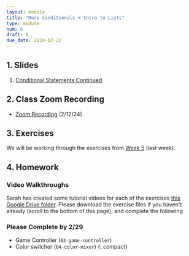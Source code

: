 ```yaml
---
layout: module
title: "More Conditionals + Intro to Lists"
type: module
num: 6
draft: 0
due_date: 2024-02-22
---
```



## 1. Slides
1. <a href="https://docs.google.com/presentation/d/16UipOR5RaUkQjZGT-PQSDPdZXDoiZlK7DqE1LLTEkHE/edit?usp=sharing" target="_blank">Conditional Statements Continued</a>

## 2. Class Zoom Recording
* <a href="https://northwestern.zoom.us/rec/share/6CMGCBzUgCDObKkjreW1PVT8jFbOiKkmRwydphIrq6YlDSCIOCt7uitKJ-44CXI-.V4o7p9jK7KdT_6IP" target="_blank">Zoom Recording</a> (2/12/24)


## 3. Exercises
We will be working through the exercises from [Week 5](topic05) (last week).

## 4. Homework

### Video Walkthroughs
Sarah has created some tutorial videos for each of the exercises <a href="https://drive.google.com/drive/u/1/folders/1FVG10Z2y6rxYCRAwDnHCLkLX9L9-MDAw" target="_blank">this Google Drive folder</a>. Please download the exercise files if you haven't already (scroll to the bottom of this page), and complete the following

### Please Complete by 2/29
* Game Controller (`03-game-controller`)
* Color switcher (`04-color-mixer`)
{:.compact}